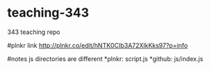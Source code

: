 # teaching-343
343 teaching repo 

#plnkr link
http://plnkr.co/edit/hNTK0CIb3A72XlkKks97?p=info

#notes
js directories are different
*plnkr: script.js
*github: js/index.js